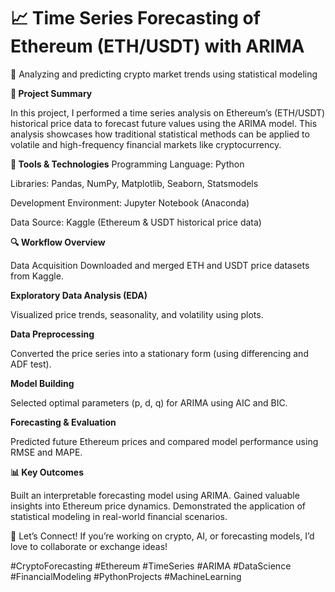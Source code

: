 # 📈 Time Series Forecasting of Ethereum (ETH/USDT) with ARIMA

🔬 Analyzing and predicting crypto market trends using statistical modeling

**🧠 Project Summary**

In this project, I performed a time series analysis on Ethereum’s (ETH/USDT) historical price data to forecast future values using the ARIMA model. This analysis showcases how traditional statistical methods can be applied to volatile and high-frequency financial markets like cryptocurrency.

**🔧 Tools & Technologies**
Programming Language: Python

Libraries: Pandas, NumPy, Matplotlib, Seaborn, Statsmodels

Development Environment: Jupyter Notebook (Anaconda)

Data Source: Kaggle (Ethereum & USDT historical price data)


**🔍 Workflow Overview**

Data Acquisition
Downloaded and merged ETH and USDT price datasets from Kaggle.


**Exploratory Data Analysis (EDA)**

Visualized price trends, seasonality, and volatility using plots.


**Data Preprocessing**

Converted the price series into a stationary form (using differencing and ADF test).


**Model Building**

Selected optimal parameters (p, d, q) for ARIMA using AIC and BIC.


**Forecasting & Evaluation**

Predicted future Ethereum prices and compared model performance using RMSE and MAPE.


**📊 Key Outcomes**

Built an interpretable forecasting model using ARIMA.
Gained valuable insights into Ethereum price dynamics.
Demonstrated the application of statistical modeling in real-world financial scenarios.

💬 Let’s Connect!
If you’re working on crypto, AI, or forecasting models, I’d love to collaborate or exchange ideas!

#CryptoForecasting #Ethereum #TimeSeries #ARIMA #DataScience #FinancialModeling #PythonProjects #MachineLearning
